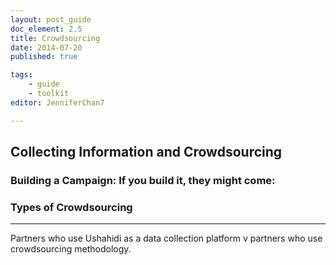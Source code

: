 ```yaml
---
layout: post_guide
doc_element: 2.5
title: Crowdsourcing
date: 2014-07-20
published: true

tags: 
	- guide
	- toolkit
editor: JenniferChan7

---
```


## Collecting Information and Crowdsourcing

### Building a Campaign: If you build it, they might come:

### Types of Crowdsourcing

---

Partners who use Ushahidi as a data collection platform v partners who use crowdsourcing methodology.

